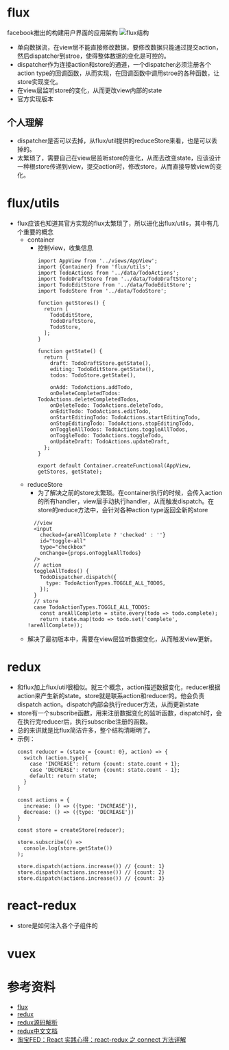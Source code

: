 # flux
facebook推出的构建用户界面的应用架构
![flux结构](flux.png)
* 单向数据流，在view层不能直接修改数据，要修改数据只能通过提交action，然后dispatcher到stroe，使得整体数据的变化是可控的。
* dispatcher作为连接action和store的通道，一个dispatcher必须注册各个action type的回调函数，从而实现，在回调函数中调用stroe的各种函数，让store实现变化。
* 在view层监听store的变化，从而更改view内部的state
* 官方实现版本
## 个人理解
* dispatcher是否可以去掉，从flux/util提供的reduceStore来看，也是可以丢掉的。
* 太繁琐了，需要自己在view层监听store的变化，从而去改变state，应该设计一种根store传递到view，提交action时，修改store，从而直接导致view的变化。

# flux/utils
* flux应该也知道其官方实现的flux太繁琐了，所以进化出flux/utils，其中有几个重要的概念
  + container
    * 控制view，收集信息
      ```
      import AppView from '../views/AppView';
      import {Container} from 'flux/utils';
      import TodoActions from '../data/TodoActions';
      import TodoDraftStore from '../data/TodoDraftStore';
      import TodoEditStore from '../data/TodoEditStore';
      import TodoStore from '../data/TodoStore';

      function getStores() {
        return [
          TodoEditStore,
          TodoDraftStore,
          TodoStore,
        ];
      }

      function getState() {
        return {
          draft: TodoDraftStore.getState(),
          editing: TodoEditStore.getState(),
          todos: TodoStore.getState(),

          onAdd: TodoActions.addTodo,
          onDeleteCompletedTodos: TodoActions.deleteCompletedTodos,
          onDeleteTodo: TodoActions.deleteTodo,
          onEditTodo: TodoActions.editTodo,
          onStartEditingTodo: TodoActions.startEditingTodo,
          onStopEditingTodo: TodoActions.stopEditingTodo,
          onToggleAllTodos: TodoActions.toggleAllTodos,
          onToggleTodo: TodoActions.toggleTodo,
          onUpdateDraft: TodoActions.updateDraft,
        };
      }

      export default Container.createFunctional(AppView, getStores, getState);
      ```
  + reduceStore
    * 为了解决之前的store太繁琐。在container执行的时候，会传入action的所有handler，view层手动执行handler，从而触发dispatch。在store的reduce方法中，会针对各种action type返回全新的store
    ```
      //view
      <input
        checked={areAllComplete ? 'checked' : ''}
        id="toggle-all"
        type="checkbox"
        onChange={props.onToggleAllTodos}
      />
      // action
      toggleAllTodos() {
        TodoDispatcher.dispatch({
          type: TodoActionTypes.TOGGLE_ALL_TODOS,
        });
      }
      // store
      case TodoActionTypes.TOGGLE_ALL_TODOS:
        const areAllComplete = state.every(todo => todo.complete);
        return state.map(todo => todo.set('complete', !areAllComplete));
    ```
  + 解决了最初版本中，需要在view层监听数据变化，从而触发view更新。

# redux
  * 和flux加上flux/util很相似。就三个概念，action描述数据变化，reducer根据action来产生新的state。store就是联系action和reducer的。他会负责dispatch action。dispatch内部会执行reducer方法，从而更新state
  * store有一个subscribe函数，用来注册数据变化的监听函数，dispatch时，会在执行完reducer后，执行subscribe注册的函数。
  * 总的来讲就是比flux简洁许多，整个结构清晰明了。
  * 示例：
    ```
    const reducer = (state = {count: 0}, action) => {
      switch (action.type){
        case 'INCREASE': return {count: state.count + 1};
        case 'DECREASE': return {count: state.count - 1};
        default: return state;
      }
    }

    const actions = {
      increase: () => ({type: 'INCREASE'}),
      decrease: () => ({type: 'DECREASE'})
    }

    const store = createStore(reducer);

    store.subscribe(() =>
      console.log(store.getState())
    );

    store.dispatch(actions.increase()) // {count: 1}
    store.dispatch(actions.increase()) // {count: 2}
    store.dispatch(actions.increase()) // {count: 3}
    ```

# react-redux
  * store是如何注入各个子组件的

# vuex

# 参考资料
* [flux](https://github.com/facebook/flux/)
* [redux](https://github.com/reactjs/redux/)
* [redux源码解析](https://segmentfault.com/a/1190000009626788)
* [redux中文文档](http://cn.redux.js.org/docs/api/createStore.html)
* [淘宝FED：React 实践心得：react-redux 之 connect 方法详解](http://taobaofed.org/blog/2016/08/18/react-redux-connect/)